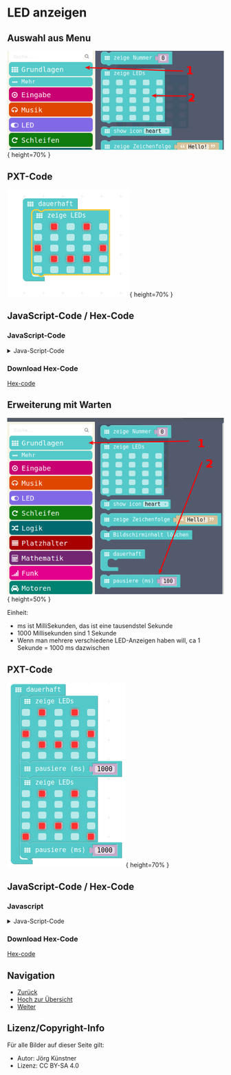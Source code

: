 # LED anzeigen

## Auswahl aus Menu

![LED anzeigen Menu](pics/LedAnzeigenMenu.png){ height=70% }

## PXT-Code

![LED anzeigen](pics/LedAnzeigen.png){ height=70% }


## JavaScript-Code / Hex-Code
### JavaScript-Code

<details>
 <summary>Java-Script-Code</summary>

```js
basic.forever(() => {
    basic.showLeds(`
        . # . # .
        . . . . .
        # . . . #
        . # # # .
        . . . . .
        `)
})
```
</details>

### Download Hex-Code

[Hex-code](code/mini-LedAnzeigen.hex)

## Erweiterung mit Warten

![Pause einfuegen Menu](pics/PausenMenu.png){ height=50% }


Einheit: 

* ms ist MilliSekunden, das ist eine tausendstel Sekunde
* 1000 Millisekunden sind 1 Sekunde
* Wenn man mehrere verschiedene LED-Anzeigen haben will, ca 1 Sekunde = 1000 ms dazwischen


## PXT-Code

![LED anzeigen mit Pause](pics/LedAnzeigenMitPause.png){ height=70% }


## JavaScript-Code / Hex-Code
### Javascript
<details>
 <summary>Java-Script-Code</summary>

```js
basic.forever(() => {
    basic.showLeds(`
        . # . # .
        . . . . .
        # . . . #
        . # # # .
        . . . . .
        `)
    basic.pause(1000)
    basic.showLeds(`
        . # . # .
        . . . . .
        . . . . .
        . # # # .
        # . . . #
        `)
    basic.pause(1000)
})

```
</details>

### Download Hex-Code

[Hex-code](code/mini-LedAnzeigenMitPause.hex)

## Navigation


* [Zurück](../01_02_Start_Simulator/index.html)  
* [Hoch zur Übersicht](../index.html)  
* [Weiter ](../01_04_Programm_Auf_Calliope_Laden/index.html)


## Lizenz/Copyright-Info
Für alle Bilder auf dieser Seite gilt:

*  Autor: Jörg Künstner
* Lizenz: CC BY-SA 4.0
